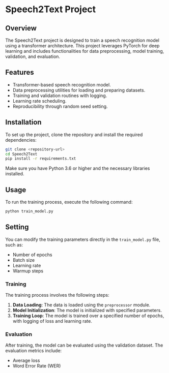 # Speech2Text Project

## Overview
The Speech2Text project is designed to train a speech recognition model using a transformer architecture. This project leverages PyTorch for deep learning and includes functionalities for data preprocessing, model training, validation, and evaluation.

## Features
- Transformer-based speech recognition model.
- Data preprocessing utilities for loading and preparing datasets.
- Training and validation routines with logging.
- Learning rate scheduling.
- Reproducibility through random seed setting.

## Installation
To set up the project, clone the repository and install the required dependencies:

```bash
git clone <repository-url>
cd Speech2Text
pip install -r requirements.txt
```

Make sure you have Python 3.6 or higher and the necessary libraries installed.

## Usage
To run the training process, execute the following command:

```bash
python train_model.py
```

## Setting 
You can modify the training parameters directly in the `train_model.py` file, such as:
- Number of epochs
- Batch size
- Learning rate
- Warmup steps

### Training
The training process involves the following steps:
1. **Data Loading**: The data is loaded using the `preprocessor` module.
2. **Model Initialization**: The model is initialized with specified parameters.
3. **Training Loop**: The model is trained over a specified number of epochs, with logging of loss and learning rate.

### Evaluation
After training, the model can be evaluated using the validation dataset. The evaluation metrics include:
- Average loss
- Word Error Rate (WER)


